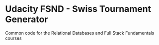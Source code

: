 Udacity FSND - Swiss Tournament Generator
=============

Common code for the Relational Databases and Full Stack Fundamentals courses
